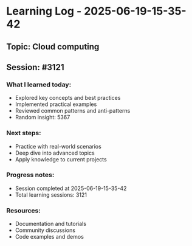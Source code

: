 # Learning Log - 2025-06-19-15-35-42

## Topic: Cloud computing
## Session: #3121

### What I learned today:
- Explored key concepts and best practices
- Implemented practical examples  
- Reviewed common patterns and anti-patterns
- Random insight: 5367

### Next steps:
- Practice with real-world scenarios
- Deep dive into advanced topics
- Apply knowledge to current projects

### Progress notes:
- Session completed at 2025-06-19-15-35-42
- Total learning sessions: 3121

### Resources:
- Documentation and tutorials
- Community discussions
- Code examples and demos
